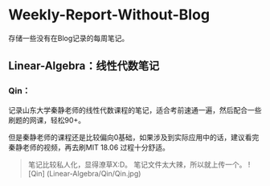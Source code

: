 # Weekly-Report-Without-Blog

存储一些没有在Blog记录的每周笔记。

## Linear-Algebra：线性代数笔记

### Qin：

记录山东大学秦静老师的线性代数课程的笔记，适合考前速通一遍，然后配合一些刷题的网课，轻松90+。

但是秦静老师的课程还是比较偏向0基础，如果涉及到实际应用中的话，建议看完秦静老师的视频，再去刷MIT 18.06 过程十分舒适。

> 笔记比较私人化，显得潦草X:D。
> 笔记文件太大辣，所以就上传一个。
> ![Qin] (Linear-Algebra/Qin/Qin.jpg)
